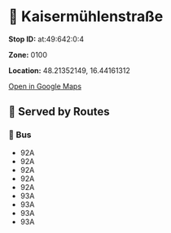 # 🚉 Kaisermühlenstraße


**Stop ID:** at:49:642:0:4

**Zone:** 0100

**Location:** 48.21352149, 16.44161312

[Open in Google Maps](https://www.google.com/maps?q=48.21352149,16.44161312)

## 🚆 Served by Routes

### 🚌 Bus
- 92A
- 92A
- 92A
- 92A
- 92A
- 93A
- 93A
- 93A
- 93A